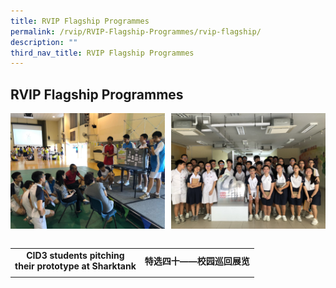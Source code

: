 ```yaml
---
title: RVIP Flagship Programmes
permalink: /rvip/RVIP-Flagship-Programmes/rvip-flagship/
description: ""
third_nav_title: RVIP Flagship Programmes
---
```

## RVIP Flagship Programmes


<img src="/images/CID3 students pitching their prototype at Sharktank.jpg" style="width:49%" align=left>
<img src="/images/特选四十——校园巡回展览.jpg" style="width:49%" align=right>
<br clear="left"><br>

|   |   |
|---|---|
| <center><b> CID3 students pitching <br>their prototype at Sharktank </center> | <center><b>特选四十——校园巡回展览</center>  |
|   |   |
